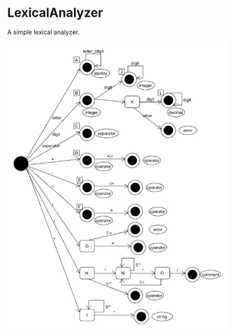 # LexicalAnalyzer
A simple lexical analyzer.

![](https://raw.githubusercontent.com/Lamadelrae/LexicalAnalyzer/master/dfa.jpg)
